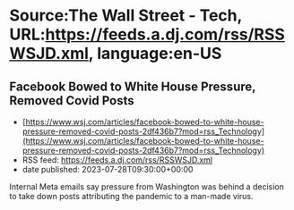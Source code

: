 # Source:The Wall Street - Tech, URL:https://feeds.a.dj.com/rss/RSSWSJD.xml, language:en-US

## Facebook Bowed to White House Pressure, Removed Covid Posts
 - [https://www.wsj.com/articles/facebook-bowed-to-white-house-pressure-removed-covid-posts-2df436b7?mod=rss_Technology](https://www.wsj.com/articles/facebook-bowed-to-white-house-pressure-removed-covid-posts-2df436b7?mod=rss_Technology)
 - RSS feed: https://feeds.a.dj.com/rss/RSSWSJD.xml
 - date published: 2023-07-28T09:30:00+00:00

Internal Meta emails say pressure from Washington was behind a decision to take down posts attributing the pandemic to a man-made virus.


